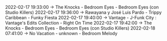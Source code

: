 2022-02-17 19:33:00 -> The Knocks - Bedroom Eyes - Bedroom Eyes (con Studio Killers)
2022-02-17 19:36:00 -> Rawayana y José Luis Pardo - Trippy Caribbean - Funky Fiesta
2022-02-17 19:40:00 -> Vantage - J-Funk City : Vantage's Edits Collection - Right On Time
2022-02-17 19:42:00 -> The Knocks - Bedroom Eyes - Bedroom Eyes (con Studio Killers)
2022-02-18 07:41:00 -> No Vacation - unknown - Bedroom Melody
